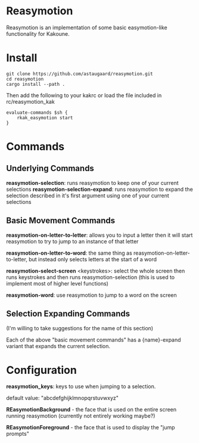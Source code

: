 # Reasymotion
Reasymotion is an implementation of some basic easymotion-like functionality for Kakoune.

# Install
```
git clone https://github.com/astaugaard/reasymotion.git
cd reasymotion
cargo install --path .
```

Then add the following to your kakrc or load the file included in rc/reasymotion_kak
```
evaluate-commands $sh {
    rkak_easymotion start
}
```

# Commands

## Underlying Commands
**reasymotion-selection**: runs reasymotion to keep one of your current selections
**reasymotion-selection-expand**: runs reasymotion to expand the selection described in it's first argument using one of your current selections

## Basic Movement Commands
**reasymotion-on-letter-to-letter**: allows you to input a letter then it will start reasymotion to try to jump to an instance of that letter

**reasymotion-on-letter-to-word**: the same thing as reasymotion-on-letter-to-letter, but instead only selects letters at the start of a word

**reasymotion-select-screen** \<keystrokes\>: select the whole screen then runs keystrokes and then runs reasymotion-selection (this is used to implement most of higher level functions)

**reasymotion-word**: use reasymotion to jump to a word on the screen

## Selection Expanding  Commands
(I'm willing to take suggestions for the name of this section)

Each of the above "basic movement commands" has a {name}-expand variant that expands the current selection.

# Configuration

**reasymotion_keys**: keys to use when jumping to a selection.

default value: "abcdefghijklmnopqrstuvwxyz"



**REasymotionBackground** - the face that is used on the entire screen running reasymotion (currently not entirely working maybe?)



**REasymotionForeground** - the face that is used to display the "jump prompts"
